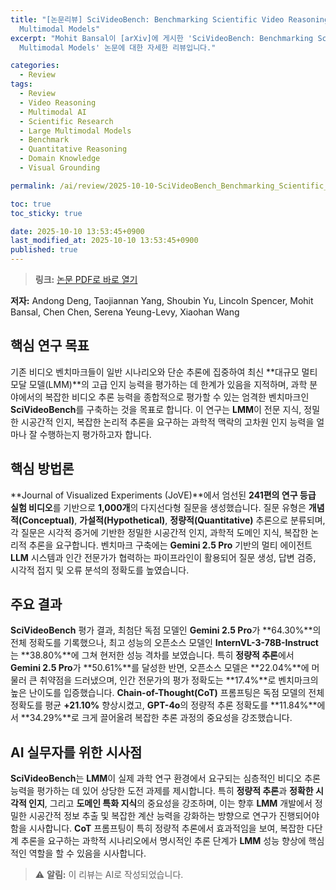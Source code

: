 ```yaml
---
title: "[논문리뷰] SciVideoBench: Benchmarking Scientific Video Reasoning in Large
  Multimodal Models"
excerpt: "Mohit Bansal이 [arXiv]에 게시한 'SciVideoBench: Benchmarking Scientific Video Reasoning in Large
  Multimodal Models' 논문에 대한 자세한 리뷰입니다."

categories:
  - Review
tags:
  - Review
  - Video Reasoning
  - Multimodal AI
  - Scientific Research
  - Large Multimodal Models
  - Benchmark
  - Quantitative Reasoning
  - Domain Knowledge
  - Visual Grounding

permalink: /ai/review/2025-10-10-SciVideoBench_Benchmarking_Scientific_Video_Reasoning_in_Large_Multimodal_Models/

toc: true
toc_sticky: true

date: 2025-10-10 13:53:45+0900
last_modified_at: 2025-10-10 13:53:45+0900
published: true
---
```

> **링크:** [논문 PDF로 바로 열기](https://arxiv.org/abs/2510.08559)

**저자:** Andong Deng, Taojiannan Yang, Shoubin Yu, Lincoln Spencer, Mohit Bansal, Chen Chen, Serena Yeung-Levy, Xiaohan Wang



## 핵심 연구 목표
기존 비디오 벤치마크들이 일반 시나리오와 단순 추론에 집중하여 최신 **대규모 멀티모달 모델(LMM)**의 고급 인지 능력을 평가하는 데 한계가 있음을 지적하며, 과학 분야에서의 복잡한 비디오 추론 능력을 종합적으로 평가할 수 있는 엄격한 벤치마크인 **SciVideoBench**를 구축하는 것을 목표로 합니다. 이 연구는 **LMM**이 전문 지식, 정밀한 시공간적 인지, 복잡한 논리적 추론을 요구하는 과학적 맥락의 고차원 인지 능력을 얼마나 잘 수행하는지 평가하고자 합니다.

## 핵심 방법론
**Journal of Visualized Experiments (JoVE)**에서 엄선된 **241편의 연구 등급 실험 비디오**를 기반으로 **1,000개**의 다지선다형 질문을 생성했습니다. 질문 유형은 **개념적(Conceptual)**, **가설적(Hypothetical)**, **정량적(Quantitative)** 추론으로 분류되며, 각 질문은 시각적 증거에 기반한 정밀한 시공간적 인지, 과학적 도메인 지식, 복잡한 논리적 추론을 요구합니다. 벤치마크 구축에는 **Gemini 2.5 Pro** 기반의 멀티 에이전트 **LLM** 시스템과 인간 전문가가 협력하는 파이프라인이 활용되어 질문 생성, 답변 검증, 시각적 접지 및 오류 분석의 정확도를 높였습니다.

## 주요 결과
**SciVideoBench** 평가 결과, 최첨단 독점 모델인 **Gemini 2.5 Pro**가 **64.30%**의 전체 정확도를 기록했으나, 최고 성능의 오픈소스 모델인 **InternVL-3-78B-Instruct**는 **38.80%**에 그쳐 현저한 성능 격차를 보였습니다. 특히 **정량적 추론**에서 **Gemini 2.5 Pro**가 **50.61%**를 달성한 반면, 오픈소스 모델은 **22.04%**에 머물러 큰 취약점을 드러냈으며, 인간 전문가의 평가 정확도는 **17.4%**로 벤치마크의 높은 난이도를 입증했습니다. **Chain-of-Thought(CoT)** 프롬프팅은 독점 모델의 전체 정확도를 평균 **+21.10%** 향상시켰고, **GPT-4o**의 정량적 추론 정확도를 **11.84%**에서 **34.29%**로 크게 끌어올려 복잡한 추론 과정의 중요성을 강조했습니다.

## AI 실무자를 위한 시사점
**SciVideoBench**는 **LMM**이 실제 과학 연구 환경에서 요구되는 심층적인 비디오 추론 능력을 평가하는 데 있어 상당한 도전 과제를 제시합니다. 특히 **정량적 추론**과 **정확한 시각적 인지**, 그리고 **도메인 특화 지식**의 중요성을 강조하며, 이는 향후 **LMM** 개발에서 정밀한 시공간적 정보 추출 및 복잡한 계산 능력을 강화하는 방향으로 연구가 진행되어야 함을 시사합니다. **CoT** 프롬프팅이 특히 정량적 추론에서 효과적임을 보여, 복잡한 다단계 추론을 요구하는 과학적 시나리오에서 명시적인 추론 단계가 **LMM** 성능 향상에 핵심적인 역할을 할 수 있음을 시사합니다.

> ⚠️ **알림:** 이 리뷰는 AI로 작성되었습니다.